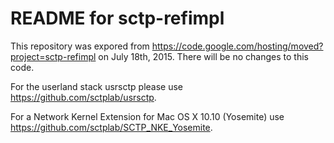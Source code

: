 # README for sctp-refimpl

This repository was expored from https://code.google.com/hosting/moved?project=sctp-refimpl on
July 18th, 2015. There will be no changes to this code.

For the userland stack usrsctp please use https://github.com/sctplab/usrsctp.

For a Network Kernel Extension for Mac OS X 10.10 (Yosemite) use https://github.com/sctplab/SCTP_NKE_Yosemite.
